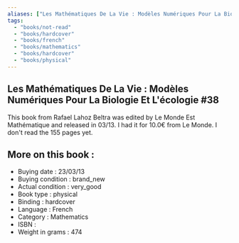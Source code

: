 ```yaml
---
aliases: ["Les Mathématiques De La Vie : Modèles Numériques Pour La Biologie Et L'écologie #38"] 
tags: 
  - "books/not-read" 
  - "books/hardcover" 
  - "books/french"
  - "books/mathematics"
  - "books/hardcover"
  - "books/physical"
---
```



## Les Mathématiques De La Vie : Modèles Numériques Pour La Biologie Et L'écologie #38
This book from Rafael Lahoz Beltra was edited by Le Monde Est Mathématique and released in 03/13. I had it for 10.0€ from Le Monde. I don't read the 155 pages yet.

## More on this book :
- Buying date : 23/03/13
- Buying condition : brand_new
- Actual condition : very_good
- Book type : physical
- Binding : hardcover
- Language : French
- Category : Mathematics
- ISBN : 
- Weight in grams : 474
